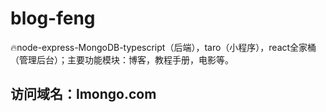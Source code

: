 # blog-feng
🔥node-express-MongoDB-typescript（后端），taro（小程序），react全家桶（管理后台）；主要功能模块：博客，教程手册，电影等。

## 访问域名：lmongo.com


